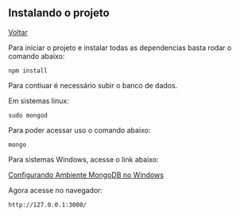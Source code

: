 ## Instalando o projeto

[Voltar](./../README.md)

Para iniciar o projeto e instalar todas as dependencias basta rodar o comando abaixo:

    npm install

Para contiuar é necessário subir o banco de dados.

Em sistemas linux:

    sudo mongod

Para poder acessar uso o comando abaixo:

    mongo

Para sistemas Windows, acesse o link abaixo:

[Configurando Ambiente MongoDB no Windows](https://pablojuancruz.wordpress.com/2014/09/03/configurando-ambiente-mongodb-no-windows/)

Agora acesse no navegador:

    http://127.0.0.1:3000/
